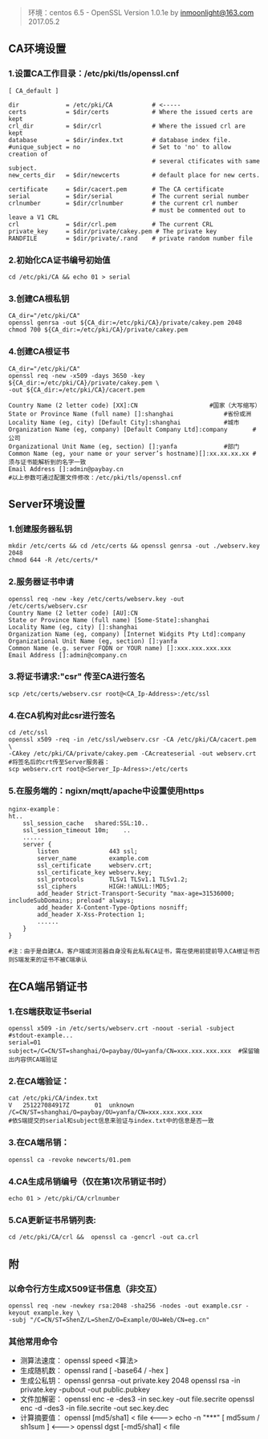 > 环境：centos 6.5 - OpenSSL Version 1.0.1e
  by inmoonlight@163.com 2017.05.2


## CA环境设置

### 1.设置CA工作目录：/etc/pki/tls/openssl.cnf 
```shell
[ CA_default ]

dir             = /etc/pki/CA           # <-----
certs           = $dir/certs            # Where the issued certs are kept
crl_dir         = $dir/crl              # Where the issued crl are kept
database        = $dir/index.txt        # database index file.
#unique_subject = no                    # Set to 'no' to allow creation of
                                        # several ctificates with same subject.
new_certs_dir   = $dir/newcerts         # default place for new certs.

certificate     = $dir/cacert.pem       # The CA certificate
serial          = $dir/serial           # The current serial number
crlnumber       = $dir/crlnumber        # the current crl number
                                        # must be commented out to leave a V1 CRL
crl             = $dir/crl.pem          # The current CRL
private_key     = $dir/private/cakey.pem # The private key
RANDFILE        = $dir/private/.rand    # private random number file
```

### 2.初始化CA证书编号初始值
```shell
cd /etc/pki/CA && echo 01 > serial
```
### 3.创建CA根私钥
```shell
CA_dir="/etc/pki/CA"
openssl genrsa -out ${CA_dir:=/etc/pki/CA}/private/cakey.pem 2048
chmod 700 ${CA_dir:=/etc/pki/CA}/private/cakey.pem
```

### 4.创建CA根证书
```shell
CA_dir="/etc/pki/CA"
openssl req -new -x509 -days 3650 -key ${CA_dir:=/etc/pki/CA}/private/cakey.pem \
-out ${CA_dir:=/etc/pki/CA}/cacert.pem

Country Name (2 letter code) [XX]:CN					#国家（大写缩写）
State or Province Name (full name) []:shanghai				#省份或洲
Locality Name (eg, city) [Default City]:shanghai			#城市
Organization Name (eg, company) [Default Company Ltd]:company		#公司
Organizational Unit Name (eg, section) []:yanfa				#部门    
Common Name (eg, your name or your server’s hostname)[]:xx.xx.xx.xx	#须与证书能解析到的名字一致
Email Address []:admin@paybay.cn
#以上参数可通过配置文件修改：/etc/pki/tls/openssl.cnf
```

## Server环境设置
### 1.创建服务器私钥
```shell
mkdir /etc/certs && cd /etc/certs && openssl genrsa -out ./webserv.key 2048
chmod 644 -R /etc/certs/*
```
### 2.服务器证书申请
```shell
openssl req -new -key /etc/certs/webserv.key -out /etc/certs/webserv.csr
Country Name (2 letter code) [AU]:CN                    
State or Province Name (full name) [Some-State]:shanghai
Locality Name (eg, city) []:shanghai
Organization Name (eg, company) [Internet Widgits Pty Ltd]:company
Organizational Unit Name (eg, section) []:yanfa
Common Name (e.g. server FQDN or YOUR name) []:xxx.xxx.xxx.xxx
Email Address []:admin@company.cn
```
### 3.将证书请求:"csr" 传至CA进行签名
```shell
scp /etc/certs/webserv.csr root@<CA_Ip-Address>:/etc/ssl
```
### 4.在CA机构对此csr进行签名
```shell
cd /etc/ssl
openssl x509 -req -in /etc/ssl/webserv.csr -CA /etc/pki/CA/cacert.pem \
-CAkey /etc/pki/CA/private/cakey.pem -CAcreateserial -out webserv.crt
#将签名后的crt传至Server服务器：
scp webserv.crt root@<Server_Ip-Adress>:/etc/certs
```

### 5.在服务端的：ngixn/mqtt/apache中设置使用https
```shell
nginx-example：
ht.. 
	ssl_session_cache   shared:SSL:10..	
	ssl_session_timeout 10m;	.. 
	......
	server {
		listen              443 ssl;
		server_name         example.com
		ssl_certificate     webserv.crt;
		ssl_certificate_key webserv.key;
		ssl_protocols       TLSv1 TLSv1.1 TLSv1.2; 
		ssl_ciphers         HIGH:!aNULL:!MD5;
		add_header Strict-Transport-Security "max-age=31536000; includeSubDomains; preload" always;	
		add_header X-Content-Type-Options nosniff;    
		add_header X-Xss-Protection 1;		          
		......
	}
}
	
#注：由于是自建CA，客户端或浏览器自身没有此私有CA证书，需在使用前提前导入CA根证书否则S端发来的证书不被C端承认
```

## 在CA端吊销证书

### 1.在S端获取证书serial
```shell
openssl x509 -in /etc/serts/webserv.crt -noout -serial -subject
#stdout-example...
serial=01
subject=/C=CN/ST=shanghai/O=paybay/OU=yanfa/CN=xxx.xxx.xxx.xxx	#保留输出内容供CA端验证
```	
### 2.在CA端验证：	
```shell
cat /etc/pki/CA/index.txt
V	251227084917Z		01	unknown	/C=CN/ST=shanghai/O=paybay/OU=yanfa/CN=xxx.xxx.xxx.xxx
#依S端提交的serial和subject信息来验证与index.txt中的信息是否一致
```

### 3.在CA端吊销：
```shell
openssl ca -revoke newcerts/01.pem
```	 
### 4.CA生成吊销编号（仅在第1次吊销证书时）
```shell
echo 01 > /etc/pki/CA/crlnumber
```
### 5.CA更新证书吊销列表:
```shell
cd /etc/pki/CA/crl &&  openssl ca -gencrl -out ca.crl
```
## 附
### 以命令行方生成X509证书信息（非交互）
```shell
openssl req -new -newkey rsa:2048 -sha256 -nodes -out example.csr -keyout example.key \
-subj "/C=CN/ST=ShenZ/L=ShenZ/O=Example/OU=Web/CN=eg.cn"
```
### 其他常用命令
- 测算法速度：	openssl speed <算法>
- 生成随机数：	openssl rand [ -base64 / -hex ] <length>
- 生成公私钥：	openssl genrsa -out private.key 2048 
			openssl rsa -in private.key -pubout -out public.pubkey
- 文件加解密：	openssl enc -e -des3 -in sec.key -out file.secrite
			openssl enc -d -des3 -in file.secrite -out sec.key.dec
- 计算摘要值：	openssl [md5/sha1] < file <---> echo -n "***" 
			[ md5sum / sh1sum ] <---> openssl dgst [-md5/sha1] < file

